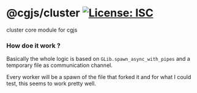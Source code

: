 # @cgjs/cluster [![License: ISC](https://img.shields.io/badge/License-ISC-yellow.svg)](https://opensource.org/licenses/ISC)

cluster core module for cgjs

### How doe it work ?

Basically the whole logic is based on `GLib.spawn_async_with_pipes` and a temporary file as communication channel.

Every worker will be a spawn of the file that forked it and for what I could test, this seems to work pretty well.
